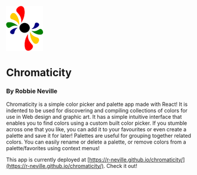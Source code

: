 <img src="./public/logo-footer.svg" alt="Chromaticity Logo" width="100px"/>

# Chromaticity
### By Robbie Neville

Chromaticity is a simple color picker and palette app made with React! It is indented to be used for discovering and compiling collections 
of colors for use in Web design and graphic art. It has a simple intuitive interface that enables you to find colors using a custom built
color picker. If you stumble across one that you like, you can add it to your favourites or even create a palette and save it for later!
Palettes are useful for grouping together related colors. You can easily rename or delete a palette, or remove colors from a palette/favorites
using context menus!

This app is currently deployed at [https://r-neville.github.io/chromaticity/](https://r-neville.github.io/chromaticity/). Check it out!
